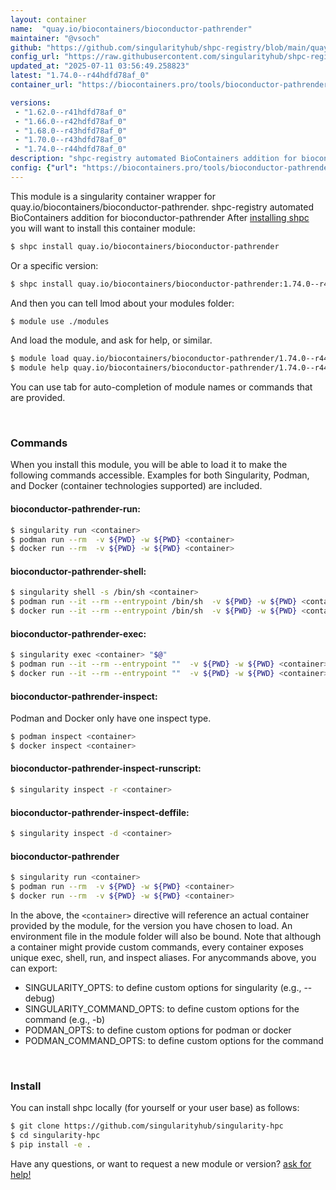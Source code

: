```yaml
---
layout: container
name:  "quay.io/biocontainers/bioconductor-pathrender"
maintainer: "@vsoch"
github: "https://github.com/singularityhub/shpc-registry/blob/main/quay.io/biocontainers/bioconductor-pathrender/container.yaml"
config_url: "https://raw.githubusercontent.com/singularityhub/shpc-registry/main/quay.io/biocontainers/bioconductor-pathrender/container.yaml"
updated_at: "2025-07-11 03:56:49.258823"
latest: "1.74.0--r44hdfd78af_0"
container_url: "https://biocontainers.pro/tools/bioconductor-pathrender"

versions:
 - "1.62.0--r41hdfd78af_0"
 - "1.66.0--r42hdfd78af_0"
 - "1.68.0--r43hdfd78af_0"
 - "1.70.0--r43hdfd78af_0"
 - "1.74.0--r44hdfd78af_0"
description: "shpc-registry automated BioContainers addition for bioconductor-pathrender"
config: {"url": "https://biocontainers.pro/tools/bioconductor-pathrender", "maintainer": "@vsoch", "description": "shpc-registry automated BioContainers addition for bioconductor-pathrender", "latest": {"1.74.0--r44hdfd78af_0": "sha256:caa2bb8bc44657085dc374a03bc6d07931434c315c8d0d9e6ff9a6d0ef48d6d0"}, "tags": {"1.62.0--r41hdfd78af_0": "sha256:94b94952a2a4410cbaade5e93cd2e0abe670aa406b933019ab5a3b0bca434e9d", "1.66.0--r42hdfd78af_0": "sha256:a9d9990d2db1ea80cfc3fd7cbfd300cf15f391b61ff229c7a83376682a0c5152", "1.68.0--r43hdfd78af_0": "sha256:03a12751f8c430524178627e681605c190e1771fbb83c3e82a27f24e1e46a406", "1.70.0--r43hdfd78af_0": "sha256:d353097567118c16099235ded56a8dcc503279a64c410520066a6dc2a51415f3", "1.74.0--r44hdfd78af_0": "sha256:caa2bb8bc44657085dc374a03bc6d07931434c315c8d0d9e6ff9a6d0ef48d6d0"}, "docker": "quay.io/biocontainers/bioconductor-pathrender"}
---
```


This module is a singularity container wrapper for quay.io/biocontainers/bioconductor-pathrender.
shpc-registry automated BioContainers addition for bioconductor-pathrender
After [installing shpc](#install) you will want to install this container module:


```bash
$ shpc install quay.io/biocontainers/bioconductor-pathrender
```

Or a specific version:

```bash
$ shpc install quay.io/biocontainers/bioconductor-pathrender:1.74.0--r44hdfd78af_0
```

And then you can tell lmod about your modules folder:

```bash
$ module use ./modules
```

And load the module, and ask for help, or similar.

```bash
$ module load quay.io/biocontainers/bioconductor-pathrender/1.74.0--r44hdfd78af_0
$ module help quay.io/biocontainers/bioconductor-pathrender/1.74.0--r44hdfd78af_0
```

You can use tab for auto-completion of module names or commands that are provided.

<br>

### Commands

When you install this module, you will be able to load it to make the following commands accessible.
Examples for both Singularity, Podman, and Docker (container technologies supported) are included.

#### bioconductor-pathrender-run:

```bash
$ singularity run <container>
$ podman run --rm  -v ${PWD} -w ${PWD} <container>
$ docker run --rm  -v ${PWD} -w ${PWD} <container>
```

#### bioconductor-pathrender-shell:

```bash
$ singularity shell -s /bin/sh <container>
$ podman run --it --rm --entrypoint /bin/sh  -v ${PWD} -w ${PWD} <container>
$ docker run --it --rm --entrypoint /bin/sh  -v ${PWD} -w ${PWD} <container>
```

#### bioconductor-pathrender-exec:

```bash
$ singularity exec <container> "$@"
$ podman run --it --rm --entrypoint ""  -v ${PWD} -w ${PWD} <container> "$@"
$ docker run --it --rm --entrypoint ""  -v ${PWD} -w ${PWD} <container> "$@"
```

#### bioconductor-pathrender-inspect:

Podman and Docker only have one inspect type.

```bash
$ podman inspect <container>
$ docker inspect <container>
```

#### bioconductor-pathrender-inspect-runscript:

```bash
$ singularity inspect -r <container>
```

#### bioconductor-pathrender-inspect-deffile:

```bash
$ singularity inspect -d <container>
```



#### bioconductor-pathrender

```bash
$ singularity run <container>
$ podman run --rm  -v ${PWD} -w ${PWD} <container>
$ docker run --rm  -v ${PWD} -w ${PWD} <container>
```


In the above, the `<container>` directive will reference an actual container provided
by the module, for the version you have chosen to load. An environment file in the
module folder will also be bound. Note that although a container
might provide custom commands, every container exposes unique exec, shell, run, and
inspect aliases. For anycommands above, you can export:

 - SINGULARITY_OPTS: to define custom options for singularity (e.g., --debug)
 - SINGULARITY_COMMAND_OPTS: to define custom options for the command (e.g., -b)
 - PODMAN_OPTS: to define custom options for podman or docker
 - PODMAN_COMMAND_OPTS: to define custom options for the command

<br>

### Install

You can install shpc locally (for yourself or your user base) as follows:

```bash
$ git clone https://github.com/singularityhub/singularity-hpc
$ cd singularity-hpc
$ pip install -e .
```

Have any questions, or want to request a new module or version? [ask for help!](https://github.com/singularityhub/singularity-hpc/issues)